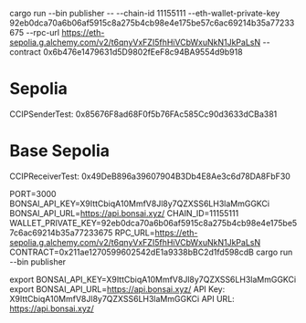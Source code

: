 cargo run --bin publisher -- --chain-id 11155111 --eth-wallet-private-key 92eb0dca70a6b06af5915c8a275b4cb98e4e175be57c6ac69214b35a77233675 --rpc-url https://eth-sepolia.g.alchemy.com/v2/t6qnyVxFZI5fhHiVCbWxuNkN1JkPaLsN --contract 0x6b476e1479631d5D9802fEeF8c94BA9554d9b918

# Sepolia

CCIPSenderTest: 0x85676F8ad68F0f5b76FAc585Cc90d3633dCBa381

# Base Sepolia

CCIPReceiverTest: 0x49DeB896a39607904B3Db4E8Ae3c6d78DA8FbF30

PORT=3000 BONSAI_API_KEY=X9IttCbiqA10MmfV8Jl8y7QZXSS6LH3laMmGGKCi BONSAI_API_URL=https://api.bonsai.xyz/ CHAIN_ID=11155111 WALLET_PRIVATE_KEY=92eb0dca70a6b06af5915c8a275b4cb98e4e175be57c6ac69214b35a77233675 RPC_URL=https://eth-sepolia.g.alchemy.com/v2/t6qnyVxFZI5fhHiVCbWxuNkN1JkPaLsN CONTRACT=0x211ae1270599602542dE1a9338bBC2d1fd598cdB cargo run --bin publisher

export BONSAI_API_KEY=X9IttCbiqA10MmfV8Jl8y7QZXSS6LH3laMmGGKCi
export BONSAI_API_URL=https://api.bonsai.xyz/
API Key: X9IttCbiqA10MmfV8Jl8y7QZXSS6LH3laMmGGKCi
API URL: https://api.bonsai.xyz/
